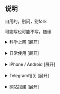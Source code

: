 ## 说明


自用的，别问，别fork

可能写也可能不写，随缘



<details>
<summary>科学上网 [展开]</summary>

* [圈X上手教程](https://github.com/Yiov/notes/tree/main/quantumultX)

* [BoxJS的搭建](https://github.com/Yiov/notes/tree/main/boxjs)

* [翻墙软件及白嫖节点](https://github.com/Yiov/notes/tree/main/proxy)

* [机场channel大全一览表](https://github.com/Yiov/notes/tree/main/channel)

</details>



</br>



<details>
<summary>日常使用 [展开]</summary>

* [油猴安装及使用教程](https://github.com/Yiov/notes/tree/main/tampermonkey)

* [Chrome等浏览器crx插件导出](https://github.com/Yiov/notes/tree/main/crx)

* [微软Azure·云希语音使用教程](https://github.com/Yiov/notes/tree/main/Azure)

* [微PE制作PE启动盘重装电脑系统](https://github.com/Yiov/notes/tree/main/wepe)

* [VSCode安装步骤](https://github.com/Yiov/notes/tree/main/VSCode)

* [Markdown的简单用法](https://github.com/Yiov/notes/tree/main/markdown)

* [企业微信推送教程](https://github.com/Yiov/notes/tree/main/wecom)

* [Github注册到上传](https://github.com/Yiov/notes/tree/main/github)

* [小米运动刷步教程](https://github.com/Yiov/notes/tree/main/xmsb)

* [TV电视如何安装apk应用](https://github.com/Yiov/notes/tree/main/tvapp)

* [Tosesk远程电脑](https://github.com/Yiov/notes/tree/main/todesk)

* [QQ邮箱接收其他邮箱信息](https://github.com/Yiov/notes/tree/main/qqmail)

* [待产包清单及入院指南参考](https://github.com/Yiov/notes/tree/main/hospital_bag)

</details>



</br>




<details>
<summary>iPhone / Android [展开]</summary>

* [iPhone短信添加头像](https://github.com/Yiov/notes/tree/main/smscard)

* [带口罩解锁iPhone面容ID](https://github.com/Yiov/notes/tree/main/faceID)

* [注册国外苹果Apple_ID步骤](https://github.com/Yiov/notes/tree/main/Apple_ID)

* [用stay2给苹果Safari安装油猴插件](https://github.com/Yiov/notes/tree/main/stay2)

* [Sideloadly 免越狱自签IPA文件](https://github.com/Yiov/notes/tree/main/Sideloadly)

* [TrollStore永久自签安装使用教程](https://github.com/Yiov/notes/tree/main/TrollStore)

* [轻松签+的永久签安装使用](https://github.com/Yiov/notes/tree/main/esign)

* [Filza文件管理器破解完整版](https://github.com/Yiov/notes/tree/main/Filza)

* [各种源/插件/IPA包整理大合辑](https://github.com/Yiov/notes/tree/main/repo)

* [iPhone越狱教程_unc0ver_Checkra1n](https://github.com/Yiov/notes/tree/main/jail​break)

* [IOS应用砸壳及插件注入教程](https://github.com/Yiov/notes/tree/main/dump)

* [牛蛙助手免越狱_虚拟定位/自签IPA](https://github.com/Yiov/notes/tree/main/bullfrog)

* [手机抓包工具安装及使用](https://github.com/Yiov/notes/tree/main/capture)

* [小米线刷降级破MIUI限制](https://github.com/Yiov/notes/tree/main/miui)




</details>



</br>



<details>
<summary>Telegram相关 [展开]</summary>

* [Telegram注册及注销](https://github.com/Yiov/notes/tree/main/telegram)

* [TG表情包下载与制作](https://github.com/Yiov/notes/tree/main/sticker)

* [TG好用机器人合辑](https://github.com/Yiov/notes/tree/main/TGBot)

* [创建自己的专属TG机器人]

</details>



</br>



<details>
<summary>网站搭建 [展开]</summary>

* [服务器的购买及网站初成](https://github.com/Yiov/notes/tree/main/ECS)

* [虚拟机安装Linux系统](https://github.com/Yiov/notes/tree/main/VMware)

* [Xshell软件的安装及使用]

* [宝塔面板的安装教程]

* [node.js的安装教程]

* [docker的安装教程]

* [青龙面板的安装及使用]

* [wordpress的搭建](https://github.com/Yiov/notes/tree/main/wordpress)

* [Webstack导航详细安装教程](https://github.com/Yiov/notes/tree/main/WebStack)

* [Socks5的搭建](https://github.com/Yiov/notes/tree/main/socks5)

* [Halo博客的搭建](https://github.com/Yiov/notes/tree/main/Halo)

* [Onenav的搭建](https://github.com/Yiov/notes/tree/main/onenav)

* [Alist搭建自己的专属网盘](https://github.com/Yiov/notes/tree/main/Alist)

* [Favicon图标api搭建]

* [docker如何上传本地镜像]

* [浅谈内网穿透]

* [centos系统切换图形界面](https://github.com/Yiov/notes/tree/main/Centos)

* [Github静态托管]

</details>